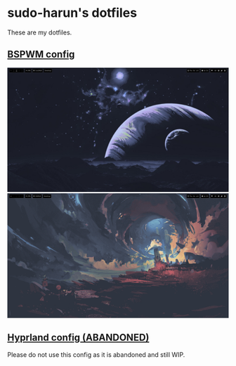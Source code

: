 <h1>sudo-harun's dotfiles</h1>

These are my dotfiles.

<h2><a href="https://github.com/sudo-harun/dotfiles/tree/bspwm">BSPWM config</a></h2>
<div align="center">
  <img src="./assets/screenshot1.png" alt="bspwm screenshot 1">
  <img src="./assets/screenshot2.png" alt="bspwm screenshot 2">
</div>

<h2><a href="https://github.com/sudo-harun/dotfiles/tree/hyprland">Hyprland config (ABANDONED)</a></h2>
Please do not use this config as it is abandoned and still WIP.
